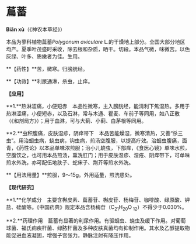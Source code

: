 # 萹蓄

**Biǎn xù**（《神农本草经》）

本品为蓼科植物萹蓄*Polygonum aviculare* L.的干燥地上部分。全国大部分地区均产。夏季叶茂盛时采收，除去根和杂质，晒干。切段。本品气微，味微苦。以色灰绿、叶多、质嫩者为佳。生用。

**【药性】**苦，微寒。归膀胱经。

**【功效】**利尿通淋，杀虫，止痒。

**【应用】**

**1.**热淋涩痛，小便短赤　本品性微寒，主入膀胱经，能清利下焦湿热。多用于热淋涩痛，小便短赤，以及石淋，常与木通、瞿麦、车前子等同用，如八正散（《和剂局方》）；用于血淋，可与大蓟、小蓟、白茅根等同用。

**2.**虫积腹痛，皮肤湿疹，阴痒带下　本品苦能燥湿，微寒清热，又善“杀三虫”。用治蛔虫病，蛲虫病，钩虫病，煎汤空腹服，以提高疗效。治蛔虫腹痛，面青，《药性论》以本品单味浓煎服；治小儿蛲虫，下部痒，《食医心镜》单味水煎，空腹饮之，也可用本品煎汤，熏洗肛门；用于皮肤湿疹、湿疮、阴痒带下，可单味煎水外洗，亦可配伍地肤子、蛇床子、荆芥等煎水外洗。

**【用法用量】**煎服，9～15g。外用适量，煎洗患处。

**【现代研究】**

**1.**化学成分　主要含槲皮素、萹蓄苷、槲皮苷、杨梅苷、咖啡酸、绿原酸、钾盐、硅酸等。《中国药典》规定本品含杨梅苷（C<sub>21</sub>H<sub>20</sub>O<sub> 12</sub>）不得少于0.030%。

**2.**药理作用　萹蓄有显著的利尿作用。有驱蛔虫、蛲虫及缓下作用。对葡萄球菌、福氏痢疾杆菌、绿脓杆菌及多种皮肤真菌均有抑制作用。其水及乙醇提取物能促进血液凝固，增强子宫张力。静脉注射有降压作用。